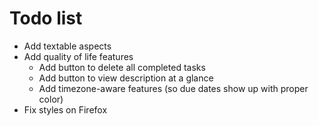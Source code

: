Todo list
=========

* Add textable aspects
* Add quality of life features
  * Add button to delete all completed tasks
  * Add button to view description at a glance
  * Add timezone-aware features (so due dates show up with proper color)
* Fix styles on Firefox
